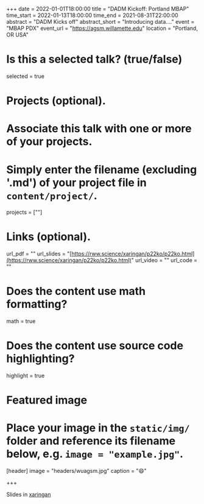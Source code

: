 +++ 
date = 2022-01-01T18:00:00 
title = "DADM Kickoff: Portland MBAP" 
time_start = 2022-01-13T18:00:00
time_end = 2021-08-31T22:00:00 
abstract = "DADM Kicks off"
abstract_short = "Introducing data...." 
event = "MBAP PDX" 
event_url = "<https://agsm.willamette.edu>" 
location = "Portland, OR USA"

# Is this a selected talk? (true/false)

selected = true

# Projects (optional).

# Associate this talk with one or more of your projects.

# Simply enter the filename (excluding '.md') of your project file in `content/project/`.

projects = [""]

# Links (optional).

url_pdf = "" 
url_slides = "[https://rww.science/xaringan/p22ko/p22ko.html](https://rww.science/xaringan/p22ko/p22ko.html)"
url_video = "" 
url_code = ""

# Does the content use math formatting?

math = true

# Does the content use source code highlighting?

highlight = true

# Featured image

# Place your image in the `static/img/` folder and reference its filename below, e.g. `image = "example.jpg"`.

[header] 
image = "headers/wuagsm.jpg" 
caption = ":smile:"

+++

Slides in [xaringan](https://rww.science/xaringan/p22ko/p22ko.html)
